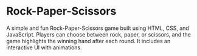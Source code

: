 # Rock-Paper-Scissors
A simple and fun Rock-Paper-Scissors game built using HTML, CSS, and JavaScript. Players can choose between rock, paper, or scissors, and the game highlights the winning hand after each round. It includes an interactive UI with animations.
